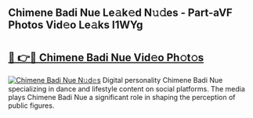 ## Chimene Badi Nue Le𝚊k𝚎d N𝚞𝚍es - Part-aVF Photos Vid𝚎o Le𝚊ks I1WYg

# <h2><a href="http://fb80hnz.evod.top/?m=Chimene+Badi+Nue">🔗 👉🔴 Chimene Badi Nue Vid𝚎o Ph𝚘t𝚘s</a></h2>

[![Chimene Badi Nue N𝚞d𝚎s](https://i.imgur.com/8V9OHl7.gif)](http://fb80hnz.evod.top/?m=Chimene+Badi+Nue)
Digital personality Chimene Badi Nue specializing in dance and lifestyle content on social platforms. The media plays Chimene Badi Nue a significant role in shaping the perception of public figures. 
